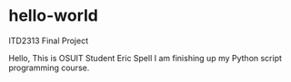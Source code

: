 # hello-world
ITD2313 Final Project

Hello, This is OSUIT Student Eric Spell
I am finishing up my Python script programming course. 
